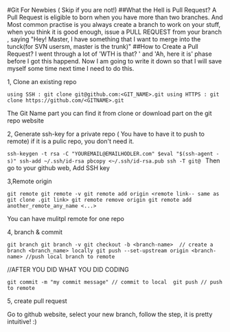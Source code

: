#Git For Newbies ( Skip if you are not!)
##What the Hell is Pull Request?
A Pull Request is eligible to born when you have more than two branches. 
And Most common practise is you always create a branch to work on your stuff, when you think it is good enough, issue a PULL REQUEST from your branch , saying "Hey! Master, I have something that I want to merge into the tunck(for SVN usersm, master is the trunk)"
##How to Create a Pull Request?
I went through a lot of 'WTH is that? ' and 'Ah, here it is' phase before I got this happend. Now I am going to write it down so that I will save myself some time next time I need to do this. 

1, Clone an existing repo

`
using SSH : git clone git@github.com:<GIT_NAME>.git
using HTTPS : git clone https://github.com/<GITNAME>.git
`

The Git Name part you can find it from clone or download part on the git repo website


2, Generate ssh-key for a private repo ( You have to have it to push to remote) 
if it is a pulic repo, you don't need it.


`ssh-keygen -t rsa -C "YOUREMAIL@EMAILHODLER.com"
 $eval "$(ssh-agent -s)"
 ssh-add ~/.ssh/id-rsa
 pbcopy <~/.ssh/id-rsa.pub
 ssh -T git@
 `
 Then go to your github web, Add SSH key


 3,Remote origin
 
 `
 git remote
 git remote -v
 git remote add origin <remote link-- same as git clone .git link>
 git remote remove origin
 git remote add another_remote_any_name <...>
 ` 

 You can have mulitpl remote for one repo

 4, branch & commit


 `
 git branch
 git branch -v
 git checkout -b <branch-name>  // create a branch <branch_name> locally
 git push --set-upstream origin <branch-name> //push local branch to remote
 `

 //AFTER YOU DID WHAT YOU DID CODING

 `
 git commit -m "my commit message" // commit to local 
 git push // push to remote
 `

 5, create pull request

 
 
 Go to github website, select your new branch, follow the step, it is pretty intuitive! :)